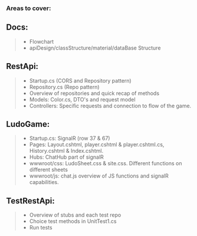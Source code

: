 ### Areas to cover:

## Docs:
>* Flowchart
>* apiDesign/classStructure/material/dataBase Structure

## RestApi:
>* Startup.cs (CORS and Repository pattern)
>* Repository.cs (Repo pattern)
>* Overview of repositories and quick recap of methods
>* Models: Color.cs, DTO's and request model
>* Controllers: Specific requests and connection to flow of the game.

## LudoGame:
>* Startup.cs: SignalR (row 37 & 67)
>* Pages: Layout.cshtml, player.cshtml & player.cshtml.cs, History.cshtml & Index.cshtml.
>* Hubs: ChatHub part of signalR
>* wwwroot/css: LudoSheet.css & site.css. Different functions on different sheets
>* wwwroot/js: chat.js overview of JS functions and signalR capabilities.

## TestRestApi:
>* Overview of stubs and each test repo
>* Choice test methods in UnitTest1.cs
>* Run tests
